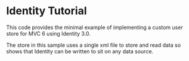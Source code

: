 # Identity Tutorial

This code provides the minimal example of implementing a custom user store for MVC 6 using Identity 3.0.

The store in this sample uses a single xml file to store and read data so 
shows that Identity can be written to sit on any data source.
